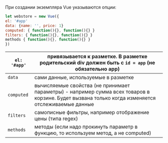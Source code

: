 При создании экземпляра Vue указываются опции:

```js
let webstore = new Vue({
el: '#app'
data: {name: '', price: 1}
computed: { function(){}, function(){} }
filters: { function(){}, function(){} }
methods { function(){}, function(){} }
})
```

| `el: '#app'`<br> | привязывается к разметке. В разметке родительский div должен быть с `id = app` (не обязательно app)                                               |
| ---------------- | ------------------------------------------------------------------------------------------------------------------------------------------------- |
| `data`           | сами данные, используемые в разметке                                                                                                              |
| `computed`       | вычисляемые свойства (не принимает параметры) - например сумма всех товаров в корзине. Будет вызвана только когда изменяется отслеживаемые данные |
| `filters`        | самописные фильтры, например отображение цены (типа regex)                                                                                        |
| `methods`        | методы (если надо прокинуть параметр в функцию, то используем метод, а не computed)                                                               |







